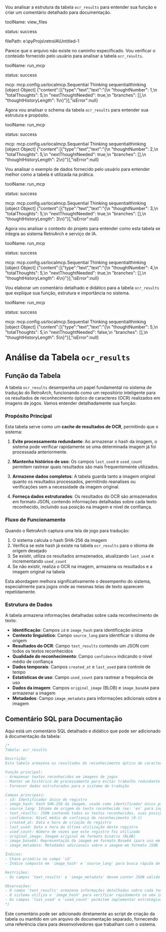 


          
Vou analisar a estrutura da tabela `ocr_results` para entender sua função e criar um comentário detalhado para documentação.
        
            
toolName: view_files
            
status: success
          
            
filePath: e:\pyProjs\retroIA\Untitled-1
          
Parece que o arquivo não existe no caminho especificado. Vou verificar o conteúdo fornecido pelo usuário para analisar a tabela `ocr_results`.
        
            
toolName: run_mcp
            
status: success
          
mcp: mcp.config.usrlocalmcp.Sequential Thinking sequentialthinking [object Object]
 {"content":[{"type":"text","text":"{\n  \"thoughtNumber\": 1,\n  \"totalThoughts\": 5,\n  \"nextThoughtNeeded\": true,\n  \"branches\": [],\n  \"thoughtHistoryLength\": 1\n}"}],"isError":null}
          
Agora vou analisar o schema da tabela `ocr_results` para entender sua estrutura e propósito.
        
            
toolName: run_mcp
            
status: success
          
mcp: mcp.config.usrlocalmcp.Sequential Thinking sequentialthinking [object Object]
 {"content":[{"type":"text","text":"{\n  \"thoughtNumber\": 2,\n  \"totalThoughts\": 5,\n  \"nextThoughtNeeded\": true,\n  \"branches\": [],\n  \"thoughtHistoryLength\": 2\n}"}],"isError":null}
          
Vou analisar o exemplo de dados fornecido pelo usuário para entender melhor como a tabela é utilizada na prática.
        
            
toolName: run_mcp
            
status: success
          
mcp: mcp.config.usrlocalmcp.Sequential Thinking sequentialthinking [object Object]
 {"content":[{"type":"text","text":"{\n  \"thoughtNumber\": 3,\n  \"totalThoughts\": 5,\n  \"nextThoughtNeeded\": true,\n  \"branches\": [],\n  \"thoughtHistoryLength\": 3\n}"}],"isError":null}
          
Agora vou analisar o contexto do projeto para entender como esta tabela se integra ao sistema RetroArch e serviço de IA.
        
            
toolName: run_mcp
            
status: success
          
mcp: mcp.config.usrlocalmcp.Sequential Thinking sequentialthinking [object Object]
 {"content":[{"type":"text","text":"{\n  \"thoughtNumber\": 4,\n  \"totalThoughts\": 5,\n  \"nextThoughtNeeded\": true,\n  \"branches\": [],\n  \"thoughtHistoryLength\": 4\n}"}],"isError":null}
          
Vou elaborar um comentário detalhado e didático para a tabela `ocr_results` que explique sua função, estrutura e importância no sistema.
        
            
toolName: run_mcp
            
status: success
          
mcp: mcp.config.usrlocalmcp.Sequential Thinking sequentialthinking [object Object]
 {"content":[{"type":"text","text":"{\n  \"thoughtNumber\": 5,\n  \"totalThoughts\": 5,\n  \"nextThoughtNeeded\": false,\n  \"branches\": [],\n  \"thoughtHistoryLength\": 5\n}"}],"isError":null}
          
# Análise da Tabela `ocr_results`

## Função da Tabela

A tabela `ocr_results` desempenha um papel fundamental no sistema de tradução do RetroArch, funcionando como um repositório inteligente para os resultados de reconhecimento óptico de caracteres (OCR) realizados em imagens de jogos. Vamos entender detalhadamente sua função:

### Propósito Principal

Esta tabela serve como um **cache de resultados de OCR**, permitindo que o sistema:

1. **Evite processamento redundante**: Ao armazenar o hash da imagem, o sistema pode verificar rapidamente se uma determinada imagem já foi processada anteriormente.

2. **Mantenha histórico de uso**: Os campos `last_used` e `used_count` permitem rastrear quais resultados são mais frequentemente utilizados.

3. **Armazene dados completos**: A tabela guarda tanto a imagem original quanto os resultados processados, permitindo reanalises ou verificações sem a necessidade da imagem original.

4. **Forneça dados estruturados**: Os resultados do OCR são armazenados em formato JSON, contendo informações detalhadas sobre cada texto reconhecido, incluindo sua posição na imagem e nível de confiança.

### Fluxo de Funcionamento

Quando o RetroArch captura uma tela de jogo para tradução:

1. O sistema calcula o hash SHA-256 da imagem
2. Verifica se este hash já existe na tabela `ocr_results` para o idioma de origem desejado
3. Se existir, utiliza os resultados armazenados, atualizando `last_used` e incrementando `used_count`
4. Se não existir, realiza o OCR na imagem, armazena os resultados e a imagem original na tabela

Esta abordagem melhora significativamente o desempenho do sistema, especialmente para jogos onde as mesmas telas de texto aparecem repetidamente.

### Estrutura de Dados

A tabela armazena informações detalhadas sobre cada reconhecimento de texto:

- **Identificação**: Campos `id` e `image_hash` para identificação única
- **Contexto linguístico**: Campo `source_lang` para identificar o idioma de origem
- **Resultados do OCR**: Campo `text_results` contendo um JSON com todos os textos reconhecidos
- **Qualidade do reconhecimento**: Campo `confidence` indicando o nível médio de confiança
- **Dados temporais**: Campos `created_at` e `last_used` para controle de tempo
- **Estatísticas de uso**: Campo `used_count` para rastrear a frequência de uso
- **Dados da imagem**: Campos `original_image` (BLOB) e `image_base64` para armazenar a imagem
- **Metadados**: Campo `image_metadata` para informações adicionais sobre a imagem

## Comentário SQL para Documentação

Aqui está um comentário SQL detalhado e didático que pode ser adicionado à documentação da tabela:

```sql
/*
Tabela: ocr_results

Descrição:
Esta tabela armazena os resultados do reconhecimento óptico de caracteres (OCR) realizado em imagens de jogos capturadas pelo RetroArch. Funciona como um cache inteligente que evita o reprocessamento de imagens idênticas, melhorando significativamente o desempenho do serviço de tradução.

Função principal:
- Armazenar textos reconhecidos em imagens de jogos
- Manter um histórico de processamento para evitar trabalho redundante
- Fornecer dados estruturados para o sistema de tradução

Campos principais:
- id: Identificador único do registro
- image_hash: Hash SHA-256 da imagem, usado como identificador único para verificar se uma imagem já foi processada
- source_lang: Idioma de origem do texto reconhecido (ex: 'en' para inglês)
- text_results: JSON contendo todos os textos reconhecidos, suas posições na imagem (bbox), níveis de confiança e informações de agrupamento
- confidence: Nível médio de confiança do reconhecimento (0-1)
- created_at: Data e hora de criação do registro
- last_used: Data e hora da última utilização deste registro
- used_count: Número de vezes que este registro foi utilizado
- original_image: Imagem original em formato binário (BLOB)
- image_base64: Representação da imagem em formato Base64 (para uso em APIs web)
- image_metadata: Metadados adicionais sobre a imagem em formato JSON

Índices:
- Chave primária no campo 'id'
- Índice composto em 'image_hash' e 'source_lang' para busca rápida de imagens já processadas

Restrições:
- Os campos 'text_results' e 'image_metadata' devem conter JSON válido

Observações:
- O campo 'text_results' armazena informações detalhadas sobre cada texto reconhecido, incluindo suas coordenadas na imagem
- O sistema utiliza o 'image_hash' para verificar rapidamente se uma imagem já foi processada anteriormente
- Os campos 'last_used' e 'used_count' permitem implementar estratégias de cache e limpeza de dados antigos
*/
```

Este comentário pode ser adicionado diretamente ao script de criação da tabela ou mantido em um arquivo de documentação separado, fornecendo uma referência clara para desenvolvedores que trabalham com o sistema.
        